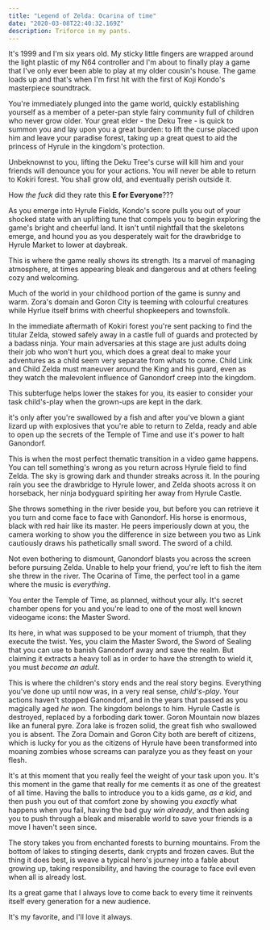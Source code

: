 ```yaml
---
title: "Legend of Zelda: Ocarina of time"
date: "2020-03-08T22:40:32.169Z"
description: Triforce in my pants.
---
```


It's 1999 and I'm six years old. My sticky little fingers are wrapped around the light plastic of my N64 controller and I'm about to finally play a game that I've only ever been able to play at my older cousin's house. The game loads up and that's when I'm first hit with the first of Koji Kondo's masterpiece soundtrack. 

You're immediately plunged into the game world, quickly establishing yourself as a member of a peter-pan style fairy community full of children who never grow older. Your great elder - the Deku Tree - is quick to summon you and lay upon you a great burden: to lift the curse placed upon him and leave your paradise forest, taking up a great quest to aid the princess of Hyrule in the kingdom's protection. 

Unbeknownst to you, lifting the Deku Tree's curse will kill him and your friends will denounce you for your actions. You will never be able to return to Kokiri forest. You shall grow old, and eventually perish outside it.

How *the fuck* did they rate this **E for Everyone**???

As you emerge into Hyrule Fields, Kondo's score pulls you out of your shocked state with an uplifting tune that compels you to begin exploring the game's bright and cheerful land. It isn't until nightfall that the skeletons emerge, and hound you as you desperately wait for the drawbridge to Hyrule Market to lower at daybreak.

This is where the game really shows its strength. Its a marvel of managing atmosphere, at times appearing bleak and dangerous and at others feeling cozy and welcoming.

Much of the world in your childhood portion of the game is sunny and warm. Zora's domain and Goron City is teeming with colourful creatures while Hyrlue itself brims with cheerful shopkeepers and townsfolk.

In the immediate aftermath of Kokiri forest you're sent packing to find the titular Zelda, stowed safely away in a castle full of guards and protected by a badass ninja. Your main adversaries at this stage are just adults doing their job who won't hurt you, which does a great deal to make your adventures as a child seem very separate from whats to come. Child Link and Child Zelda must maneuver around the King and his guard, even as they watch the malevolent influence of Ganondorf creep into the kingdom.

This subterfuge helps lower the stakes for you, its easier to consider your task child's-play when the grown-ups are kept in the dark.

it's only after you're swallowed by a fish and after you've blown a giant lizard up with explosives that you're able to return to Zelda, ready and able to open up the secrets of the Temple of Time and use it's power to halt Ganondorf.

This is when the most perfect thematic transition in a video game happens. You can tell something's wrong as you return across Hyrule field to find Zelda. The sky is growing dark and thunder streaks across it. In the pouring rain you see the drawbridge to Hyrule lower, and Zelda shoots across it on horseback, her ninja bodyguard spiriting her away from Hyrule Castle.

She throws something in the river beside you, but before you can retrieve it you turn and come face to face with Ganondorf. His horse is enormous, black with red hair like its master. He peers imperiously down at you, the camera working to show you the difference in size between you two as Link cautiously draws his pathetically small sword. The sword of a child. 

Not even bothering to dismount, Ganondorf blasts you across the screen before pursuing Zelda. Unable to help your friend, you're left to fish the item she threw in the river. The Ocarina of Time, the perfect tool in a game where the music is *everything*.

You enter the Temple of Time, as planned, without your ally. It's secret chamber opens for you and you're lead to one of the most well known videogame icons: the Master Sword.

Its here, in what was supposed to be your moment of triumph, that they execute the twist. Yes, you claim the Master Sword, the Sword of Sealing that you can use to banish Ganondorf away and save the realm. But claiming it extracts a heavy toll as in order to have the strength to wield it, you must *become an adult*.

This is where the children's story ends and the real story begins. Everything you've done up until now was, in a very real sense, *child's-play*. Your actions haven't stopped Ganondorf, and in the years that passed as you magically aged *he won*. The kingdom belongs to him. Hyrule Castle is destroyed, replaced by a forboding dark tower. Goron Mountain now blazes like an funeral pyre. Zora lake is frozen solid, the great fish who swallowed you is absent. The Zora Domain and Goron City both are bereft of citizens, which is lucky for you as the citizens of Hyrule have been transformed into moaning zombies whose screams can paralyze you as they feast on your flesh.

It's at this moment that you really feel the weight of your task upon you. It's this moment in the game that really for me cements it as one of the greatest of all time. Having the balls to introduce you to a kids game, *as a kid*, and then push you out of that comfort zone by showing you *exactly* what happens when you fail, having the bad guy *win already*, and then asking you to push through a bleak and miserable world to save your friends is a move I haven't seen since.

The story takes you from enchanted forests to burning mountains. From the bottom of lakes to stinging deserts, dank crypts and frozen caves. But the thing it does best, is weave a typical hero's journey into a fable about growing up, taking responsibility, and having the courage to face evil even when all is already lost.

Its a great game that I always love to come back to every time it reinvents itself every generation for a new audience.

It's my favorite, and I'll love it always.



